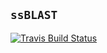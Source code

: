 ## `ssBLAST`
[![Travis Build
Status](https://travis-ci.org/schuyler-smith/ssBLAST.svg?branch=master)](https://github.com/schuyler-smith/ssBLAST)
